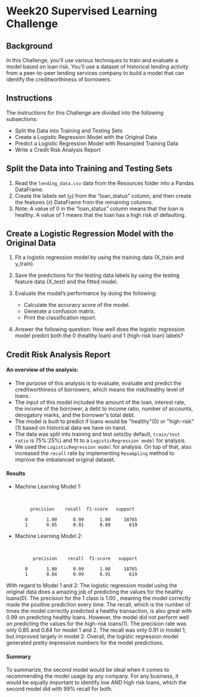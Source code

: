 # Week20 Supervised Learning Challenge

## Background
In this Challenge, you’ll use various techniques to train and evaluate a model based on loan risk. You’ll use a dataset of historical lending activity from a peer-to-peer lending services company to build a model that can identify the creditworthiness of borrowers.

## Instructions
The instructions for this Challenge are divided into the following subsections:
* Split the Data into Training and Testing Sets
* Create a Logistic Regression Model with the Original Data
* Predict a Logistic Regression Model with Resampled Training Data
* Write a Credit Risk Analysis Report

## Split the Data into Training and Testing Sets
1. Read the ```lending_data.csv``` data from the Resources folder into a Pandas DataFrame.
2. Create the labels set (```y```) from the “loan_status” column, and then create the features (```X```) DataFrame from the remaining columns.
3. Note: A value of 0 in the “loan_status” column means that the loan is healthy. A value of 1 means that the loan has a high risk of defaulting.

##  Create a Logistic Regression Model with the Original Data
1. Fit a logistic regression model by using the training data (X_train and y_train).
2. Save the predictions for the testing data labels by using the testing feature data (X_test) and the fitted model.
3. Evaluate the model’s performance by doing the following:
    * Calculate the accuracy score of the model.
    * Generate a confusion matrix.
    * Print the classification report.

4. Answer the following question: How well does the logistic regression model predict both the 0 (healthy loan) and 1 (high-risk loan) labels?

## Credit Risk Analysis Report
#### An overview of the analysis:
* The purpose of this analysis is to evaluate, evaluate and predict the creditworthiness of borrowers, which means the risk/healthy level of loans.
* The input of this model included the amount of the loan, interest rate, the income of the borrower, a debt to income ratio, number of accounts, derogatory marks, and the borrower's total debt.
* The model is built to predict if loans would be "healthy"(0) or "high-risk"(1) based on historical data we have on hand.
* The data was split into training and test sets(by default, ```train/test ratio``` is 75%:25%) and fit to a ```LogisticRegression model``` for analysis.
* We used the ```LogisticRegression model``` for analysis. On top of that, also increased the ```recall``` rate by implementing ```Resampling``` method to improve the imbalanced original dataset.

#### Results
* Machine Learning Model 1:
<br>

             precision    recall  f1-score   support

           0       1.00      0.99      1.00     18765
           1       0.85      0.91      0.88       619
           
* Machine Learning Model 2:
<br>

              precision    recall  f1-score   support

           0       1.00      0.99      1.00     18765
           1       0.84      0.99      0.91       619

With regard to Model 1 and 2: The logistic regression model using the original data does a amazing job of predicting the values for the healthy loans(0). The precision for the 1 class is 1.00 , meaning the model correctly made the positive prediction every time. The recall, which is the number of times the model correctly predicted a healthy transaction, is also great with 0.99 on predicting healthy loans. However, the model did not perform well on predicting the values for the high-risk loans(1). The precision rate was only 0.85 and 0.84 for model 1 and 2. The recall was only 0.91 in model 1, but improved largely in model 2. Overall, the logistic regression model generated pretty impressive numbers for the model predictions.

#### Summary
To summarize, the second model would be ideal when it comes to recommending the model usage by any company. For any business, it would be equally important to identify low AND high risk loans, which the second model did with 99% recall for both.


